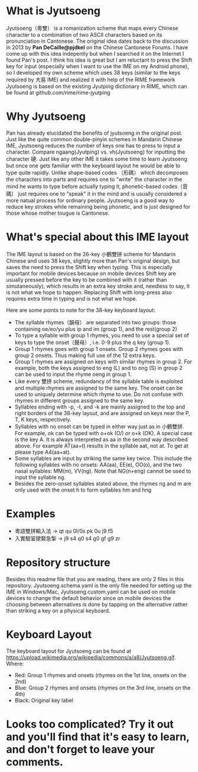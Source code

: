 # What is Jyutsoeng
Jyutsoeng（粵雙） is a romanization scheme that maps every Chinese character to a combination of two ASCII characters based on its pronunciation in Cantonese.
The original idea dates back to the discussion in 2013 by **Pan DeCaille@pjdkel** on the Chinese Cantonese Forums.
I have come up with this idea indepently but when I searched it on the Internet I found Pan's post.
I think his idea is great but I am reluctant to press the Shift key for input (especially when I want to use the IME on my Android phone), so I developed my own scheme which uses 38 keys (similar to the keys required by 大易 IME) and realized it with help of the RIME framework
Jyutsoeng is based on the existing Jyutping dictionary in RIME, which can be found at github.com/rime/rime-jyutping

# Why Jyutsoeng
Pan has already elucidated the benefits of jyutsoeng in the original post. Just like the quite common double-pinyin schemes in Mandarin Chinese IME, Jyutsoeng reduces the number of keys one has to press to input a character. Compare ngaang(Jyutping) vs. vh(Jyutsoeng) for inputting the character 硬. Just like any other IME it takes some time to learn Jyutsoeng but once one gets familiar with the keyboard layout he would be able to type quite rapidly. Unlike shape-based codes （形碼） which decomposes the characters into parts and requires one to "write" the character in the mind he wants to type before actually typing it, phonetic-based codes（音碼） just requires one to "speak" it in the mind and is usually considered a more natual process for ordinary people. Jyutsoeng is a good way to reduce key strokes while remaining being phonetic, and is just designed for those whose mother tougue is Cantonese.

# What's special about this IME layout
The IME layout is based on the 26-key 小鶴雙拼 scheme for Mandarin Chinese and uses 38 keys, slightly more than Pan's original design, but saves the need to press the Shift key when typing. This is especially important for mobile devices because on mobile devices Shift key are usually pressed before the key to be combined with it (rather than simutaneously), which results in an extra key stroke and, needless to say, it is not what we hope to happen. Replacing Shift with long-press also requires extra time in typing and is not what we hope.

Here are some points to note for the 38-key keyboard layout:
- The syllable rhymes（韻母） are separated into two groups: those containing oe/eo/yu plus ip and im (group 1), and the rest(group 2)
- To type a syllable with group 1 rhymes, you need to use a special set of keys to type the onset（聲母）, i.e. 0-9 plus the q key (group 1).
- Group 1 rhymes goes with group 1 onsets. Group 2 rhymes goes with group 2 onsets. Thus making full use of the 12 extra keys.
- Group 1 rhymes are assigned on keys with similar rhymes in group 2. For example, both the keys assigned to eng (L) and to ong (S) in group 2 can be used to input the rhyme oeng in group 1.
- Like every 雙拼 scheme, redundancy of the syllable table is exploited and multiple rhymes are assigned to the same key. The onset can be used to uniquely determine which rhyme to use. Do not confuse with rhymes in different groups assigned to the same key.
- Syllables ending with -p, -t, and -k are mainly assigned to the top and right borders of the 38-key layout, and are assigned on keys near the P, T, K keys, respectively.
- Syllables with no onset can be typed in either way just as in 小鶴雙拼. For example, ok can be typed with o+ok (O/) or o+k (OK). A special case is the key A. It is always interpreted as aa in the second way described above. For example AT(aa+t) results in the syllable aat, not at. To get at please type A4(aa+at).
- Some syllables are input by striking the same key twice. This include the following syllables with no onsets: AA(aa), EE(e), OO(o), and the two nasal syllables: MM(m), VV(ng). Note that NG(n+eng) cannot be used to input the syllable ng.
- Besides the zero-onset syllables stated above, the rhymes ng and m are only used with the onset h to form syllables hm and hng

# Examples
- 粵語雙拼輸入法 -> qt qu 0l/0s pk 0u j9 f5
- 入實驗室撳緊急掣 -> j9 s4 q0 s4 g0 gf g9 zr

# Repository structure
Besides this readme file that you are reading, there are only 2 files in this repository. Jyutsoeng.schema.yaml is the only file needed for setting up the IME in Windows/Mac, Jyutsoeng.custom.yaml can be used on mobile devices to change the default behavior since on mobile devices the choosing between alternatives is done by tapping on the alternative rather than striking a key on a physical keyboard.

# Keyboard Layout
The keyboard layout for Jyutsoeng can be found at https://upload.wikimedia.org/wikipedia/commons/a/a8/Jyutsoeng.gif.
Where:
- Red: Group 1 rhymes and onsets (rhymes on the 1st line, onsets on the 2nd)
- Blue: Group 2 rhymes and onsets (rhymes on the 3rd line, onsets on the 4th)
- Black: Original key label

# Looks too complicated? Try it out and you'll find that it's easy to learn, and don't forget to leave your comments.
